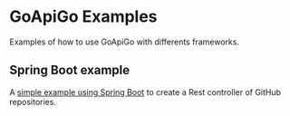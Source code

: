 # GoApiGo Examples

Examples of how to use GoApiGo with differents frameworks.

## Spring Boot example

A [simple example using Spring Boot](spring-boot) to create a Rest controller of GitHub repositories.